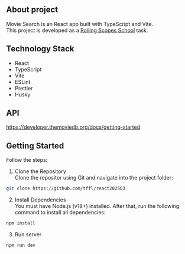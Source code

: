 ## About project

Movie Search is an React app built with TypeScript and Vite.<br>
This project is developed as a [Rolling Scopes School](https://rs.school/) task.

## Technology Stack

- React
- TypeScript
- Vite
- ESLint
- Prettier
- Husky

## API

https://developer.themoviedb.org/docs/getting-started

## Getting Started

Follow the steps:

1. Clone the Repository<br>
   Clone the repositor using Git and navigate into the project folder:

```bash
git clone https://github.com/tffl/react2025Q3
```

2. Install Dependencies<br>
   You must have Node.js (v18+) installed. After that, run the following command to install all dependencies:

```bash
npm install
```

3. Run server<br>

```bash
npm run dev
```

